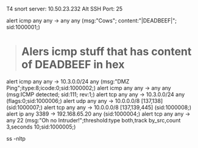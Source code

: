 
T4 snort server: 10.50.23.232
Alt SSH Port: 25

alert icmp any any -> any any (msg:"Cows"; content:"|DEADBEEF|"; sid:1000001;)
  > # Alers icmp stuff that has content of DEADBEEF in hex
alert icmp any any -> 10.3.0.0/24 any (msg:"DMZ Ping";itype:8;icode:0;sid:1000002;)
alert icmp any any -> any any (msg:ICMP detected; sid:111; rev:1;)
alert tcp any any -> 10.3.0.0/24 any (flags:0;sid:1000006;)
alert udp any any -> 10.0.0.0/8 [137,138] (sid:1000007;)
alert tcp any any -> 10.0.0.0/8 [137,139,445] (sid:1000008;)
alert ip any 3389 -> 192.168.65.20 any (sid:1000004;)
alert tcp any any -> any 22 (msg:"Oh no Intruder!";threshold:type both,track by_src,count 3,seconds 10;sid:1000005;)

ss -nltp
